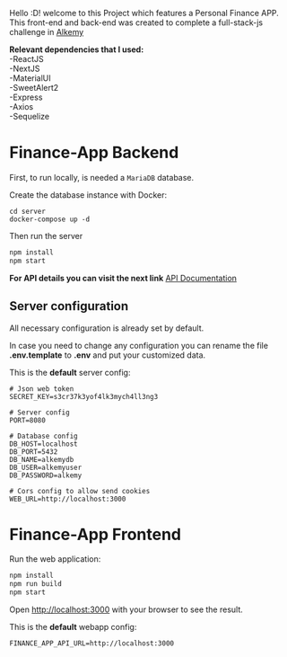 Hello :D! welcome to this Project which features a Personal Finance APP.    
This front-end and back-end was created to complete a full-stack-js challenge in [Alkemy](https://www.alkemy.org/) 

__Relevant dependencies that I used:__    
-ReactJS    
-NextJS   
-MaterialUI   
-SweetAlert2  
-Express    
-Axios    
-Sequelize

# Finance-App Backend
First, to run locally, is needed a `MariaDB` database.

Create the database instance with Docker:
```
cd server
docker-compose up -d
```

Then run the server
```bash
npm install
npm start
```

__For API details you can visit the next link__
[API Documentation](https://documenter.getpostman.com/view/11898595/UVyxRtwT) 

## Server configuration
All necessary configuration is already set by default.

In case you need to change any configuration you can rename the file __.env.template__ to __.env__ and put your customized data.

This is the __default__ server config:
```
# Json web token
SECRET_KEY=s3cr37k3yof4lk3mych4ll3ng3

# Server config
PORT=8080

# Database config
DB_HOST=localhost
DB_PORT=5432
DB_NAME=alkemydb
DB_USER=alkemyuser
DB_PASSWORD=alkemy

# Cors config to allow send cookies
WEB_URL=http://localhost:3000

```

# Finance-App Frontend
Run the web application:

```bash
npm install
npm run build
npm start
```
Open [http://localhost:3000](http://localhost:3000) with your browser to see the result.


This is the __default__ webapp config:
```
FINANCE_APP_API_URL=http://localhost:3000
```
